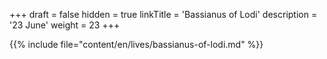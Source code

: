 +++
draft = false
hidden = true
linkTitle = 'Bassianus of Lodi'
description = '23 June'
weight = 23
+++

{{% include file="content/en/lives/bassianus-of-lodi.md" %}}
